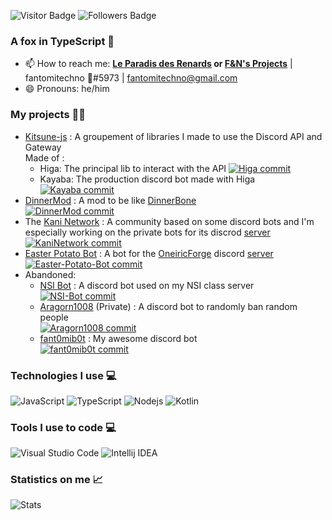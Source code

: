 
![Visitor Badge](https://visitor-badge.laobi.icu/badge?page_id=fantomitechno&title=Visitors)
![Followers Badge](https://img.shields.io/github/followers/fantomitechno?label=Followers)

### A fox in TypeScript 🦊
- 📫 How to reach me: **[Le Paradis des Renards](https://discord.gg/UrdgdjvxrX) or [F&N's Projects](http://fandnprojects.ovh)** | fantomitechno 🦊#5973 | fantomitechno@gmail.com
- 😄 Pronouns: he/him

### My projects 👨‍💻
 - [Kitsune-js](https://github.com/Kitsune-js) : A groupement of libraries I made to use the Discord API and Gateway<br>Made of :
   - Higa: The principal lib to interact with the API [![Higa commit](https://img.shields.io/github/last-commit/Kitsune-js/Higa)](https://github.com/Kitsune-js/Higa)
   - Kayaba: The production discord bot made with Higa [![Kayaba commit](https://img.shields.io/github/last-commit/Kitsune-js/Kayaba)](https://github.com/Kitsune-js/Kayaba)
 - [DinnerMod](https://github.com/fantomitechno/DinnerMod) : A mod to be like [DinnerBone](https://twitter.com/Dinnerbone/status/1437476580524281857/photo/1)
 <br>[![DinnerMod commit](https://img.shields.io/github/last-commit/fantomitechno/DinnerMod)](https://github.com/fantomitechno/DinnerMod)
 - The [Kani Network](https://github.com/KaniNetwork) : A community based on some discord bots and I'm especially working on the private bots for its discrod [server](https://discord.gg/6pnDcSs)
 <br>[![KaniNetwork commit](https://img.shields.io/github/last-commit/KaniNetwork/KaniNetwork)](https://github.com/KaniNetwork/KaniNetwork)
 - [Easter Potato Bot](https://github.com/OneiricForge/Easter-Potato-Bot) : A bot for the [OneiricForge](https://github.com/OneiricForge) discord [server](https://discord.gg/GT2drck)
 <br>[![Easter-Potato-Bot commit](https://img.shields.io/github/last-commit/OneiricForge/Easter-Potato-Bot)](https://github.com/OneiricForge/Easter-Potato-Bot)
 - Abandoned:
   - [NSI Bot](https://github.com/fantomitechno/NSI-Bot) : A discord bot used on my NSI class server
   <br>[![NSI-Bot commit](https://img.shields.io/github/last-commit/fantomitechno/NSI-Bot)](https://github.com/fantomitechno/NSI-Bot)
   - [Aragorn1008](https://sh.fantomitechno.ovh/aragorn) (Private) : A discord bot to randomly ban random people
   <br>[![Aragorn1008 commit](https://img.shields.io/github/last-commit/fantomitechno/Aragorn1008)](https://github.com/fantomitechno/Aragorn1008)
   - [fant0mib0t](https://github.com/fantomitechno/fant0mib0t) : My awesome discord bot 
   <br>[![fant0mib0t commit](https://img.shields.io/github/last-commit/fantomitechno/fant0mib0t)](https://github.com/fantomitechno/fant0mib0t)

### Technologies I use 💻

![JavaScript](https://img.shields.io/badge/JavaScript-black?style=flat-square&logo=javascript)
![TypeScript](https://img.shields.io/badge/TypeScript-black?style=flat-square&logo=typescript&logoColor=3178C6)
![Nodejs](https://img.shields.io/badge/Nodejs-black?style=flat-square&logo=node.js)
![Kotlin](https://img.shields.io/badge/Kotlin-black?style=flat-square&logo=kotlin)

### Tools I use to code 💻

![Visual Studio Code](https://img.shields.io/badge/VisualStudioCode-black?style=flat-square&logo=visual-studio-code)
![Intellij IDEA](https://img.shields.io/badge/Intelij%20IDEA-black?style=flat-square&logo=intellijidea)

### Statistics on me 📈

![Stats](https://github-readme-stats.vercel.app/api/top-langs/?username=fantomitechno&layout=compact&theme=outrun)
